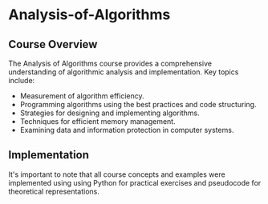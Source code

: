 # Analysis-of-Algorithms

## Course Overview

The Analysis of Algorithms course provides a comprehensive understanding of algorithmic analysis and implementation. Key topics include:

- Measurement of algorithm efficiency.
- Programming algorithms using the best practices and code structuring.
- Strategies for designing and implementing algorithms.
- Techniques for efficient memory management.
- Examining data and information protection in computer systems.

## Implementation

It's important to note that all course concepts and examples were implemented using using Python for practical exercises and pseudocode for theoretical representations.

